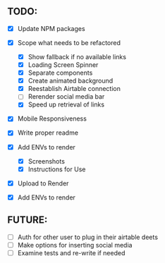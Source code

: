 ## TODO:

- [x] Update NPM packages
- [x] Scope what needs to be refactored

  - [x] Show fallback if no available links
  - [x] Loading Screen Spinner
  - [x] Separate components
  - [x] Create animated background
  - [x] Reestablish Airtable connection
  - [ ] Rerender social media bar
  - [x] Speed up retrieval of links

- [x] Mobile Responsiveness
- [x] Write proper readme
- [x] Add ENVs to render
  - [x] Screenshots
  - [x] Instructions for Use
- [x] Upload to Render
- [x] Add ENVs to render

## FUTURE:

- [ ] Auth for other user to plug in their airtable deets
- [ ] Make options for inserting social media
- [ ] Examine tests and re-write if needed
